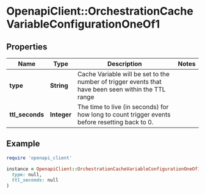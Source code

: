 # OpenapiClient::OrchestrationCacheVariableConfigurationOneOf1

## Properties

| Name | Type | Description | Notes |
| ---- | ---- | ----------- | ----- |
| **type** | **String** | Cache Variable will be set to the number of trigger events that have been seen within the TTL range  |  |
| **ttl_seconds** | **Integer** | The time to live (in seconds) for how long to count trigger events before resetting back to 0.  |  |

## Example

```ruby
require 'openapi_client'

instance = OpenapiClient::OrchestrationCacheVariableConfigurationOneOf1.new(
  type: null,
  ttl_seconds: null
)
```

